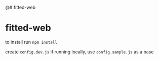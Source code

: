 @# fitted-web
# fitted-web

to install run `npm install`

create `config.dev.js` if running locally, use `config.sample.js` as a base